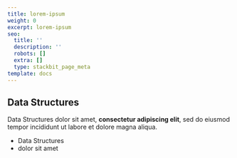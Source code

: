 ```yaml
---
title: lorem-ipsum
weight: 0
excerpt: lorem-ipsum
seo:
  title: ''
  description: ''
  robots: []
  extra: []
  type: stackbit_page_meta
template: docs
---
```

## Data Structures

Data Structures dolor sit amet, **consectetur adipiscing elit**, sed do eiusmod tempor incididunt ut labore et dolore magna aliqua.

- Data Structures
- dolor sit amet
